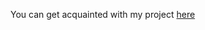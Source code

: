  You can get acquainted with my project  [here](https://darimatveeva.github.io/Coffee-house/coffee-house/coffee.html)
